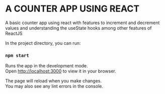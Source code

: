 <h1>A COUNTER APP USING REACT</h1>
<p>A basic counter app using react with features to increment and decrement values and understanding the useState hooks among other features of ReactJS</p>



In the project directory, you can run:

### `npm start`

Runs the app in the development mode.\
Open [http://localhost:3000](http://localhost:3000) to view it in your browser.

The page will reload when you make changes.\
You may also see any lint errors in the console.



